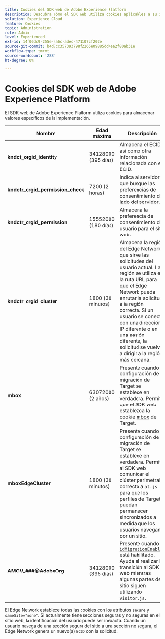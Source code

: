 ```yaml
---
title: Cookies del SDK web de Adobe Experience Platform
description: Descubra cómo el SDK web utiliza cookies aplicables a su implementación.
solution: Experience Cloud
feature: Cookies
topic: Administration
role: Admin
level: Experienced
exl-id: 14f06dc9-255e-4a6c-adec-471107cf202e
source-git-commit: b4d7cc357393798f2265e09885dd4ea2f80ab31e
workflow-type: tm+mt
source-wordcount: '288'
ht-degree: 0%

---
```


# Cookies del SDK web de Adobe Experience Platform

El SDK web de Adobe Experience Platform utiliza cookies para almacenar valores específicos de la implementación.

| Nombre | Edad máxima | Descripción |
|---|---|---|
| **kndct_orgid_identity** | 34128000 (395 días) | Almacena el ECID, así como otra información relacionada con el ECID. |
| **kndctr_orgid_permission_check** | 7200 (2 horas) | Indica al servidor que busque las preferencias de consentimiento del lado del servidor. |
| **kndctr_orgid_permission** | 15552000 (180 días) | Almacena la preferencia de consentimiento del usuario para el sitio web. |
| **kndctr_orgid_cluster** | 1800 (30 minutos) | Almacena la región del Edge Network que sirve las solicitudes del usuario actual. La región se utiliza en la ruta URL para que el Edge Network pueda enrutar la solicitud a la región correcta. Si un usuario se conecta con una dirección IP diferente o en una sesión diferente, la solicitud se vuelve a dirigir a la región más cercana. |
| **mbox** | 63072000 (2 años) | Presente cuando la configuración de migración de Target se establece en verdadera. Permite que el SDK web establezca la cookie [mbox](https://developer.adobe.com/target/implement/client-side/atjs/atjs-cookies/) de Target. |
| **mboxEdgeCluster** | 1800 (30 minutos) | Presente cuando la configuración de migración de Target se establece en verdadera. Permite al SDK web comunicar el clúster perimetral correcto a `at.js` para que los perfiles de Target puedan permanecer sincronizados a medida que los usuarios navegan por un sitio. |
| **AMCV_###@AdobeOrg** | 34128000 (395 días) | Presente cuando [`idMigrationEnabled`](https://experienceleague.adobe.com/en/docs/experience-platform/web-sdk/commands/configure/idmigrationenabled) está habilitado. Ayuda al realizar la transición al SDK web mientras algunas partes del sitio siguen utilizando `visitor.js`. |

El Edge Network establece todas las cookies con los atributos `secure` y `sameSite="none"`. Si actualmente tiene secciones seguras y no seguras en el sitio web, la identificación del usuario puede ser inexacta. Cuando un usuario navega de una sección segura del sitio a una sección no segura, el Edge Network genera un nuevo(a) `ECID` con la solicitud.

